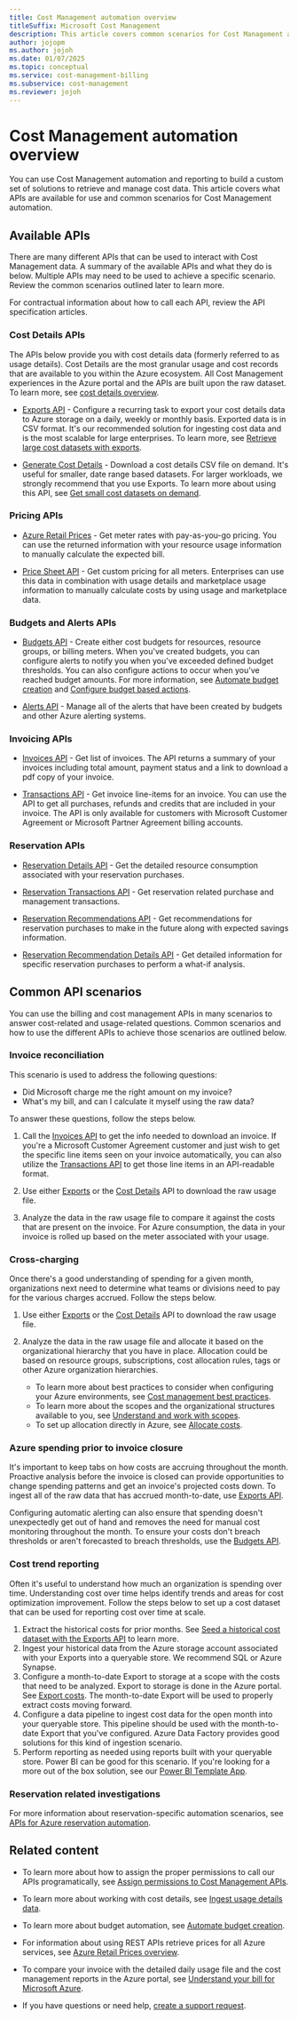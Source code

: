 ```yaml
---
title: Cost Management automation overview
titleSuffix: Microsoft Cost Management
description: This article covers common scenarios for Cost Management automation and options available based on your situation.
author: jojopm
ms.author: jojoh
ms.date: 01/07/2025
ms.topic: conceptual
ms.service: cost-management-billing
ms.subservice: cost-management
ms.reviewer: jojoh
---
```


# Cost Management automation overview

You can use Cost Management automation and reporting to build a custom set of solutions to retrieve and manage cost data. This article covers what APIs are available for use and common scenarios for Cost Management automation.

## Available APIs

There are many different APIs that can be used to interact with Cost Management data. A summary of the available APIs and what they do is below. Multiple APIs may need to be used to achieve a specific scenario. Review the common scenarios outlined later to learn more. 

For contractual information about how to call each API, review the API specification articles.

### Cost Details APIs
The APIs below provide you with cost details data (formerly referred to as usage details). Cost Details are the most granular usage and cost records that are available to you within the Azure ecosystem. All Cost Management experiences in the Azure portal and the APIs are built upon the raw dataset. To learn more, see [cost details overview](automation-ingest-usage-details-overview.md).

- [Exports API](/rest/api/cost-management/exports/create-or-update) - Configure a recurring task to export your cost details data to Azure storage on a daily, weekly or monthly basis. Exported data is in CSV format. It's our recommended solution for ingesting cost data and is the most scalable for large enterprises. To learn more, see [Retrieve large cost datasets with exports](../costs/ingest-azure-usage-at-scale.md).

- [Generate Cost Details](/rest/api/cost-management/generate-cost-details-report) - Download a cost details CSV file on demand. It's useful for smaller, date range based datasets. For larger workloads, we strongly recommend that you use Exports. To learn more about using this API, see [Get small cost datasets on demand](get-small-usage-datasets-on-demand.md).

### Pricing APIs

- [Azure Retail Prices](/rest/api/cost-management/retail-prices/azure-retail-prices) - Get meter rates with pay-as-you-go pricing. You can use the returned information with your resource usage information to manually calculate the expected bill.

- [Price Sheet API](/rest/api/consumption/pricesheet) - Get custom pricing for all meters. Enterprises can use this data in combination with usage details and marketplace usage information to manually calculate costs by using usage and marketplace data.

### Budgets and Alerts APIs

- [Budgets API](/rest/api/consumption/budgets) - Create either cost budgets for resources, resource groups, or billing meters. When you've created budgets, you can configure alerts to notify you when you've exceeded defined budget thresholds. You can also configure actions to occur when you've reached budget amounts. For more information, see [Automate budget creation](automate-budget-creation.md) and [Configure budget based actions](../manage/cost-management-budget-scenario.md).

- [Alerts API](/rest/api/cost-management/alerts) - Manage all of the alerts that have been created by budgets and other Azure alerting systems.

### Invoicing APIs

- [Invoices API](/rest/api/billing/2020-05-01/invoices) - Get list of invoices. The API returns a summary of your invoices including total amount, payment status and a link to download a pdf copy of your invoice.

- [Transactions API](/rest/api/billing/2020-05-01/transactions/list-by-invoice) - Get invoice line-items for an invoice. You can use the API to get all purchases, refunds and credits that are included in your invoice. The API is only available for customers with Microsoft Customer Agreement or Microsoft Partner Agreement billing accounts.

### Reservation APIs

- [Reservation Details API](/rest/api/cost-management/generate-reservation-details-report) - Get the detailed resource consumption associated with your reservation purchases.

- [Reservation Transactions API](/rest/api/consumption/reservation-transactions) - Get reservation related purchase and management transactions.

- [Reservation Recommendations API](/rest/api/consumption/reservation-recommendations) - Get recommendations for reservation purchases to make in the future along with expected savings information.

- [Reservation Recommendation Details API](/rest/api/consumption/reservation-recommendation-details) - Get detailed information for specific reservation purchases to perform a what-if analysis.

## Common API scenarios

You can use the billing and cost management APIs in many scenarios to answer cost-related and usage-related questions. Common scenarios and how to use the different APIs to achieve those scenarios are outlined below.

### Invoice reconciliation

This scenario is used to address the following questions:

- Did Microsoft charge me the right amount on my invoice?
- What's my bill, and can I calculate it myself using the raw data?

To answer these questions, follow the steps below.

1. Call the [Invoices API](/rest/api/billing/2020-05-01/invoices) to get the info needed to download an invoice. If you're a Microsoft Customer Agreement customer and just wish to get the specific line items seen on your invoice automatically, you can also utilize the [Transactions API](/rest/api/billing/2020-05-01/transactions/list-by-invoice) to get those line items in an API-readable format.

2. Use either [Exports](/rest/api/cost-management/exports) or the [Cost Details](/rest/api/cost-management/generate-cost-details-report) API to download the raw usage file.

3. Analyze the data in the raw usage file to compare it against the costs that are present on the invoice. For Azure consumption, the data in your invoice is rolled up based on the meter associated with your usage.

### Cross-charging

Once there's a good understanding of spending for a given month, organizations next need to determine what teams or divisions need to pay for the various charges accrued. Follow the steps below.

1. Use either [Exports](/rest/api/cost-management/exports) or the [Cost Details](/rest/api/cost-management/generate-cost-details-report) API to download the raw usage file. 

2. Analyze the data in the raw usage file and allocate it based on the organizational hierarchy that you have in place. Allocation could be based on resource groups, subscriptions, cost allocation rules, tags or other Azure organization hierarchies. 
   - To learn more about best practices to consider when configuring your Azure environments, see [Cost management best practices](../costs/cost-mgt-best-practices.md). 
   - To learn more about the scopes and the organizational structures available to you, see [Understand and work with scopes](../costs/understand-work-scopes.md).
   - To set up allocation directly in Azure, see [Allocate costs](../costs/allocate-costs.md). 

### Azure spending prior to invoice closure

It's important to keep tabs on how costs are accruing throughout the month. Proactive analysis before the invoice is closed can provide opportunities to change spending patterns and get an invoice's projected costs down. To ingest all of the raw data that has accrued month-to-date, use [Exports API](/rest/api/cost-management/exports). 

Configuring automatic alerting can also ensure that spending doesn't unexpectedly get out of hand and removes the need for manual cost monitoring throughout the month. To ensure your costs don't breach thresholds or aren't forecasted to breach thresholds, use the [Budgets API](/rest/api/consumption/budgets).

### Cost trend reporting

Often it's useful to understand how much an organization is spending over time. Understanding cost over time helps identify trends and areas for cost optimization improvement. Follow the steps below to set up a cost dataset that can be used for reporting cost over time at scale.

1. Extract the historical costs for prior months. See [Seed a historical cost dataset with the Exports API](tutorial-seed-historical-cost-dataset-exports-api.md) to learn more.
2. Ingest your historical data from the Azure storage account associated with your Exports into a queryable store. We recommend SQL or Azure Synapse.
3. Configure a month-to-date Export to storage at a scope with the costs that need to be analyzed. Export to storage is done in the Azure portal. See [Export costs](../costs/tutorial-improved-exports.md). The month-to-date Export will be used to properly extract costs moving forward.
4. Configure a data pipeline to ingest cost data for the open month into your queryable store. This pipeline should be used with the month-to-date Export that you've configured. Azure Data Factory provides good solutions for this kind of ingestion scenario.
5. Perform reporting as needed using reports built with your queryable store. Power BI can be good for this scenario. If you're looking for a more out of the box solution, see our [Power BI Template App](../costs/analyze-cost-data-azure-cost-management-power-bi-template-app.md).

### Reservation related investigations

For more information about reservation-specific automation scenarios, see [APIs for Azure reservation automation](../reservations/reservation-apis.md).

## Related content

- To learn more about how to assign the proper permissions to call our APIs programatically, see [Assign permissions to Cost Management APIs](cost-management-api-permissions.md).
- To learn more about working with cost details, see [Ingest usage details data](automation-ingest-usage-details-overview.md).

- To learn more about budget automation, see [Automate budget creation](automate-budget-creation.md).
- For information about using REST APIs retrieve prices for all Azure services, see [Azure Retail Prices overview](/rest/api/cost-management/retail-prices/azure-retail-prices).

- To compare your invoice with the detailed daily usage file and the cost management reports in the Azure portal, see [Understand your bill for Microsoft Azure](../understand/review-individual-bill.md).
- If you have questions or need help, [create a support request](https://go.microsoft.com/fwlink/?linkid=2083458).

